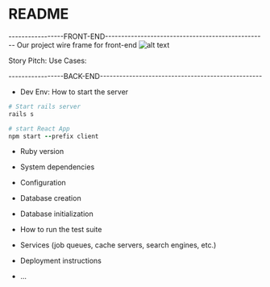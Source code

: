 # README

-----------------FRONT-END--------------------------------------------------
Our project wire frame for front-end
    ![alt text](https://github.com/hong710/adventure_forum/blob/main/public/main_adventure_forum.PNG)

Story Pitch:
Use Cases:

-----------------BACK-END--------------------------------------------------
* Dev Env: How to start the server
```ruby
# Start rails server
rails s

# start React App
npm start --prefix client
```
* Ruby version

* System dependencies

* Configuration

* Database creation

* Database initialization

* How to run the test suite

* Services (job queues, cache servers, search engines, etc.)

* Deployment instructions

* ...
